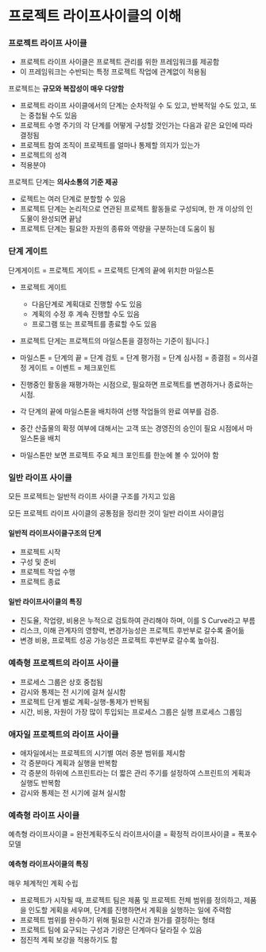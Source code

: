 # 프로젝트 라이프사이클의 이해

### 프로젝트 라이프 사이클

- 프로젝트 라이프 사이클은 프로젝트 관리를 위한 프레임워크를 제공함
- 이 프레임워크는 수반되는 특정 프로젝트 작업에 관계없이 적용됨



프로젝트는 **규모와 복잡성이 매우 다양함**

- 프로젝트 라이프 사이클에서의 단계는 순차적일 수 도 있고, 반복적일 수도 있고, 또는 중첩될 수도 있음
- 프로젝트 수명 주기의 각 단계를 어떻게 구성할 것인가는 다음과 같은 요인에 따라 결정됨
- 프로젝트 참여 조직이 프로젝트를 얼마나 통제할 의지가 있는가
- 프로젝트의 성격
- 적용분야



프로젝트 단계는 **의사소통의 기준 제공**

- 로젝트는 여러 단계로 분할할 수 있음
- 프로젝트 단계는 논리적으로 연관된 프로젝트 활동들로 구성되며, 한 개 이상의 인도물이 완성되면 끝남
- 프로젝트 단계는 필요한 자원의 종류와 역량을 구분하는데 도움이 됨



### 단계 게이트

단계게이트 = 프로젝트 게이트 = 프로젝트 단계의 끝에 위치한 마일스톤

- 프로젝트 게이트
  - 다음단계로 계획대로 진행할 수도 있음
  - 계획의 수정 후 계속 진행할 수도 있음
  - 프로그램 또는 프로젝트를 종료할 수도 있음

- 프로젝트 단게는 프로젝트의 마일스톤을 결정하는 기준이 됩니다.]
- 마일스톤 = 단계의 끝 = 단계 검토 = 단계 평가점 = 단계 심사점 = 종결점 = 의사결정 게이트 = 이벤트 = 체크포인트
- 진행중인 활동을 재평가하는 시점으로, 필요하면 프로젝트를 변경하거나 종료하는 시점.

- 각 단계의 끝에 마일스톤을 배치하여 선행 작업들의 완료 여부를 검증.
- 중간 산출물의 확정 여부에 대해서는 고객 또는 경영진의 승인이 필요 시점에서 마일스톤을 배치
- 마일스톤만 보면 프로젝트 주요 체크 포인트를 한눈에 볼 수 있어야 함



###  일반 라이프 사이클

모든 프로젝트는 일반적 라이프 사이클 구조를 가지고 있음

모든 프로젝트 라이프 사이클의 공통점을 정리한 것이 일반 라이프 사이클임



#### 일반적 라이프사이클구조의 단계

- 프로젝트 시작
- 구성 및 준비
- 프로젝트 작업 수행
- 프로젝트 종료



#### 일반 라이프사이클의 특징

- 진도율, 작업량, 비용은 누적으로 검토하여 관리해야 하며, 이를 S Curve라고 부름
- 리스크, 이해 관계자의 영향력, 변경가능성은 프로젝트 후반부로 갈수록 줄어듦
- 변경 비용, 프로젝트 성공 가능성은 프로젝트 후반부로 갈수록 높아짐.



### 예측형 프로젝트의 라이프 사이클

- 프로세스 그룹은 상호 중첩됨
- 감시와 통제는 전 시기에 걸쳐 실시함
- 프로젝트 단게 별로 계획-실행-통제가 반복됨
- 시간, 비용, 자원이 가장 많이 투입되는 프로세스 그룹은 실행 프로세스 그룹임



### 애자일 프로젝트의 라이프 사이클

- 애자일에서는 프로젝트의 시기별 여러 증분 범위를 제시함
- 각 증분마다 계획과 실행을 반복함
- 각 증분의 하위에 스프린트라는 더 짧은 관리 주기를 설정하여 스프린트의 게획과 실행도 반복함
- 감시와 통제는 전 시기에 걸쳐 실시함



### 예측형 라이프 사이클

예측형 라이프사이클 = 완전계획주도식 라이프사이클 = 확정적 라이프사이클 = 폭포수 모델



#### 예측형 라이프사이클의 특징

매우 체계적인 계획 수립

- 프로젝트가 시작될 때, 프로젝트 팀은 제품 및 프로젝트 전체 범위를 정의하고, 제품을 인도할 게획을 세우며, 단계를 진행하면서 계획을 실행하는 일에 주력함
- 프로젝트 범위를 완수하기 위해 필요한 시간과 원가를 결정하는 형태
- 프로젝트 팀에 요구되는 구성과 기량은 단계마다 달라질 수 있음
- 점진적 계획 보강을 적용하기도 함



